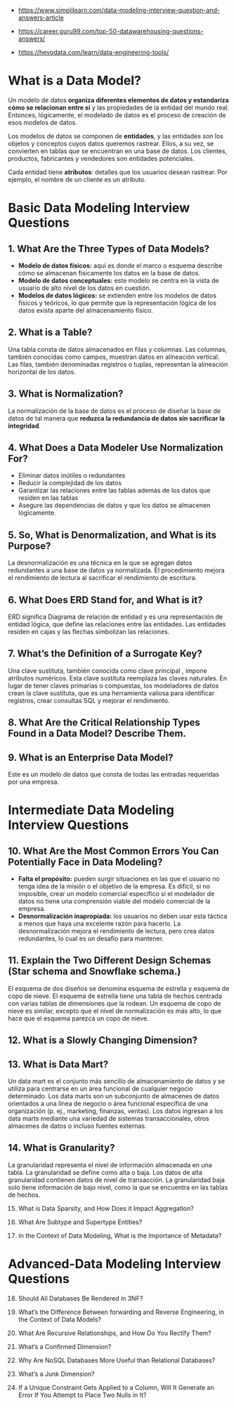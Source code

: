 

- https://www.simplilearn.com/data-modeling-interview-question-and-answers-article

- https://career.guru99.com/top-50-datawarehousing-questions-answers/

- https://hevodata.com/learn/data-engineering-tools/


# What is a Data Model?

Un modelo de datos **organiza diferentes elementos de datos y estandariza cómo se relacionan entre sí** y las propiedades de la entidad del mundo real. Entonces, lógicamente, el modelado de datos es el proceso de creación de esos modelos de datos.

Los modelos de datos se componen de **entidades**, y las entidades son los objetos y conceptos cuyos datos queremos rastrear. Ellos, a su vez, se convierten en tablas que se encuentran en una base de datos. Los clientes, productos, fabricantes y vendedores son entidades potenciales.

Cada entidad tiene **atributos**: detalles que los usuarios desean rastrear. Por ejemplo, el nombre de un cliente es un atributo.


# Basic Data Modeling Interview Questions

## 1. What Are the Three Types of Data Models?

- **Modelo de datos físicos:** aquí es donde el marco o esquema describe cómo se almacenan físicamente los datos en la base de datos.
- **Modelo de datos conceptuales:** este modelo se centra en la vista de usuario de alto nivel de los datos en cuestión.
- **Modelos de datos lógicos:** se extienden entre los modelos de datos físicos y teóricos, lo que permite que la representación lógica de los datos exista aparte del almacenamiento físico.


## 2.  What is a Table?
Una tabla consta de datos almacenados en filas y columnas. Las columnas, también conocidas como campos, muestran datos en alineación vertical. Las filas, también denominadas registros o tuplas, representan la alineación horizontal de los datos.

## 3. What is Normalization?
La normalización de la base de datos es el proceso de diseñar la base de datos de tal manera que **reduzca la redundancia de datos sin sacrificar la integridad**.

## 4. What Does a Data Modeler Use Normalization For?
- Eliminar datos inútiles o redundantes
- Reducir la complejidad de los datos
- Garantizar las relaciones entre las tablas además de los datos que residen en las tablas
- Asegure las dependencias de datos y que los datos se almacenen lógicamente.

## 5. So, What is Denormalization, and What is its Purpose?
La desnormalización es una técnica en la que se agregan datos redundantes a una base de datos ya normalizada. El procedimiento mejora el rendimiento de lectura al sacrificar el rendimiento de escritura.

## 6. What Does ERD Stand for, and What is it?
ERD significa Diagrama de relación de entidad y es una representación de entidad lógica, que define las relaciones entre las entidades. Las entidades residen en cajas y las flechas simbolizan las relaciones.

## 7. What’s the Definition of a Surrogate Key?
Una clave sustituta, también conocida como clave principal , impone atributos numéricos. Esta clave sustituta reemplaza las claves naturales. En lugar de tener claves primarias o compuestas, los modeladores de datos crean la clave sustituta, que es una herramienta valiosa para identificar registros, crear consultas SQL y mejorar el rendimiento.

## 8. What Are the Critical Relationship Types Found in a Data Model? Describe Them.

## 9. What is an Enterprise Data Model?
Este es un modelo de datos que consta de todas las entradas requeridas por una empresa.

# Intermediate Data Modeling Interview Questions

## 10. What Are the Most Common Errors You Can Potentially Face in Data Modeling?
- **Falta el propósito:** pueden surgir situaciones en las que el usuario no tenga idea de la misión o el objetivo de la empresa. Es difícil, si no imposible, crear un modelo comercial específico si el modelador de datos no tiene una comprensión viable del modelo comercial de la empresa.
- **Desnormalización inapropiada:** los usuarios no deben usar esta táctica a menos que haya una excelente razón para hacerlo. La desnormalización mejora el rendimiento de lectura, pero crea datos redundantes, lo cual es un desafío para mantener.

## 11. Explain the Two Different Design Schemas (Star schema and Snowflake schema.)
El esquema de dos diseños se denomina esquema de estrella y esquema de copo de nieve. El esquema de estrella tiene una tabla de hechos centrada con varias tablas de dimensiones que la rodean. Un esquema de copo de nieve es similar, excepto que el nivel de normalización es más alto, lo que hace que el esquema parezca un copo de nieve.


## 12. What is a Slowly Changing Dimension?


## 13. What is Data Mart?
Un data mart es el conjunto más sencillo de almacenamiento de datos y se utiliza para centrarse en un área funcional de cualquier negocio determinado. Los data marts son un subconjunto de almacenes de datos orientados a una línea de negocio o área funcional específica de una organización (p. ej., marketing, finanzas, ventas). Los datos ingresan a los data marts mediante una variedad de sistemas transaccionales, otros almacenes de datos o incluso fuentes externas.

## 14. What is Granularity?
La granularidad representa el nivel de información almacenada en una tabla. La granularidad se define como alta o baja. Los datos de alta granularidad contienen datos de nivel de transacción. La granularidad baja solo tiene información de bajo nivel, como la que se encuentra en las tablas de hechos.

15. What is Data Sparsity, and How Does it Impact Aggregation?


16. What Are Subtype and Supertype Entities?

17. In the Context of Data Modeling, What is the Importance of Metadata?


# Advanced-Data Modeling Interview Questions
18. Should All Databases Be Rendered in 3NF?

19. What’s the Difference Between forwarding and Reverse Engineering, in the Context of Data Models?

20. What Are Recursive Relationships, and How Do You Rectify Them?

21. What’s a Confirmed Dimension?

22. Why Are NoSQL Databases More Useful than Relational Databases?

23. What’s a Junk Dimension?

24. If a Unique Constraint Gets Applied to a Column, Will It Generate an Error If You Attempt to Place Two Nulls in It?






